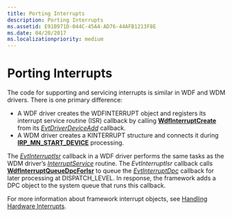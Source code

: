 ```yaml
---
title: Porting Interrupts
description: Porting Interrupts
ms.assetid: E91B971D-044C-45A4-AD76-44AFB1213F8E
ms.date: 04/20/2017
ms.localizationpriority: medium
---
```


# Porting Interrupts


The code for supporting and servicing interrupts is similar in WDF and WDM drivers. There is one primary difference:

-   A WDF driver creates the WDFINTERRUPT object and registers its interrupt service routine (ISR) callback by calling [**WdfInterruptCreate**](/windows-hardware/drivers/ddi/wdfinterrupt/nf-wdfinterrupt-wdfinterruptcreate) from its [*EvtDriverDeviceAdd*](/windows-hardware/drivers/ddi/wdfdriver/nc-wdfdriver-evt_wdf_driver_device_add) callback.
-   A WDM driver creates a KINTERRUPT structure and connects it during [**IRP\_MN\_START\_DEVICE**](../kernel/irp-mn-start-device.md) processing.

The [*EvtInterruptIsr*](/windows-hardware/drivers/ddi/wdfinterrupt/nc-wdfinterrupt-evt_wdf_interrupt_isr) callback in a WDF driver performs the same tasks as the WDM driver’s [*InterruptService*](/windows-hardware/drivers/ddi/wdm/nc-wdm-kservice_routine) routine. The *EvtInterruptIsr* callback calls [**WdfInterruptQueueDpcForIsr**](/windows-hardware/drivers/ddi/wdfinterrupt/nf-wdfinterrupt-wdfinterruptqueuedpcforisr) to queue the [*EvtInterruptDpc*](/windows-hardware/drivers/ddi/wdfinterrupt/nc-wdfinterrupt-evt_wdf_interrupt_dpc) callback for later processing at DISPATCH\_LEVEL. In response, the framework adds a DPC object to the system queue that runs this callback.

For more information about framework interrupt objects, see [Handling Hardware Interrupts](handling-hardware-interrupts.md).

 

